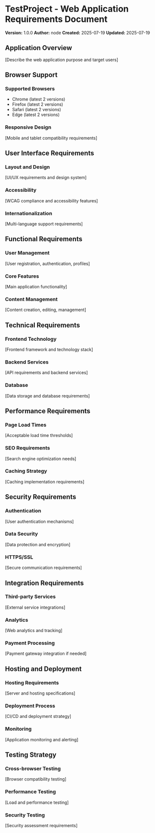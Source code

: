 # TestProject - Web Application Requirements Document

**Version:** 1.0.0
**Author:** node
**Created:** 2025-07-19
**Updated:** 2025-07-19

## Application Overview

[Describe the web application purpose and target users]

## Browser Support

### Supported Browsers
- Chrome (latest 2 versions)
- Firefox (latest 2 versions)
- Safari (latest 2 versions)
- Edge (latest 2 versions)

### Responsive Design
[Mobile and tablet compatibility requirements]

## User Interface Requirements

### Layout and Design
[UI/UX requirements and design system]

### Accessibility
[WCAG compliance and accessibility features]

### Internationalization
[Multi-language support requirements]

## Functional Requirements

### User Management
[User registration, authentication, profiles]

### Core Features
[Main application functionality]

### Content Management
[Content creation, editing, management]

## Technical Requirements

### Frontend Technology
[Frontend framework and technology stack]

### Backend Services
[API requirements and backend services]

### Database
[Data storage and database requirements]

## Performance Requirements

### Page Load Times
[Acceptable load time thresholds]

### SEO Requirements
[Search engine optimization needs]

### Caching Strategy
[Caching implementation requirements]

## Security Requirements

### Authentication
[User authentication mechanisms]

### Data Security
[Data protection and encryption]

### HTTPS/SSL
[Secure communication requirements]

## Integration Requirements

### Third-party Services
[External service integrations]

### Analytics
[Web analytics and tracking]

### Payment Processing
[Payment gateway integration if needed]

## Hosting and Deployment

### Hosting Requirements
[Server and hosting specifications]

### Deployment Process
[CI/CD and deployment strategy]

### Monitoring
[Application monitoring and alerting]

## Testing Strategy

### Cross-browser Testing
[Browser compatibility testing]

### Performance Testing
[Load and performance testing]

### Security Testing
[Security assessment requirements]